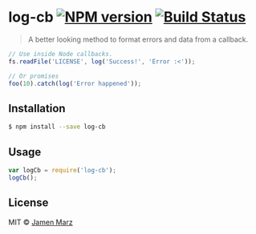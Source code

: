 # log-cb [![NPM version](https://badge.fury.io/js/log-cb.svg)](https://npmjs.org/package/log-cb) [![Build Status](https://travis-ci.org/jamen/log-cb.svg?branch=master)](https://travis-ci.org/jamen/log-cb)

> A better looking method to format errors and data from a callback.

```js
// Use inside Node callbacks.
fs.readFile('LICENSE', log('Success!', 'Error :<'));

// Or promises
foo(10).catch(log('Error happened'));
```

## Installation

```sh
$ npm install --save log-cb
```

## Usage

```js
var logCb = require('log-cb');
logCb();
```

## License

MIT © [Jamen Marz](https://github.com/jamen)
